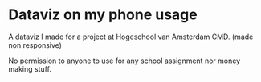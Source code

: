 # Dataviz on my phone usage


A dataviz I made for a project at Hogeschool van Amsterdam CMD. (made non responsive)

No permission to anyone to use for any school assignment nor money making stuff.
